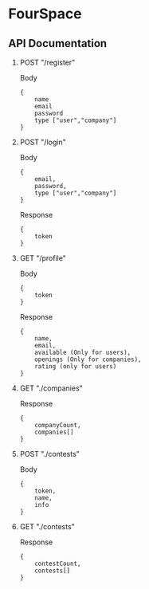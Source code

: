 # FourSpace

## API Documentation

1. POST "/register"

    Body

    ```
    {
        name
        email
        password
        type ["user","company"]
    }
    ```

2. POST "/login"

    Body

    ```
    {
        email,
        password,
        type ["user","company"]
    }
    ```

    Response

    ```
    {
        token
    }
    ```

3. GET "/profile"

    Body

    ```
    {
        token
    }
    ```

    Response

    ```
    {
        name,
        email,
        available (Only for users),
        openings (Only for companies),
        rating (only for users)
    }
    ```

4. GET "./companies"

    Response

    ```
    {
        companyCount,
        companies[]
    }
    ```

5. POST "./contests"

    Body

    ```
    {
        token,
        name,
        info
    }
    ```

6. GET "./contests"

    Response

    ```
    {
        contestCount,
        contests[]
    }
    ```
